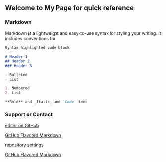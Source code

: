 ## Welcome to My Page for quick reference


### Markdown

Markdown is a lightweight and easy-to-use syntax for styling your writing. It includes conventions for

```markdown
Syntax highlighted code block

# Header 1
## Header 2
### Header 3

- Bulleted
- List

1. Numbered
2. List

**Bold** and _Italic_ and `Code` text

```

### Support or Contact

[editor on GitHub](https://github.com/bibin1022/Qt_Git_Example/edit/master/README.md)

[GitHub Flavored Markdown](https://guides.github.com/features/mastering-markdown/)

[repository settings](https://github.com/bibin1022/Qt_Git_Example/settings/pages)

[GitHub Flavored Markdown](https://guides.github.com/features/mastering-markdown/)
